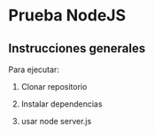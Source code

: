 # Prueba NodeJS

## Instrucciones generales

Para ejecutar: 
1) Clonar repositorio
2) Instalar dependencias

3) usar node server.js
